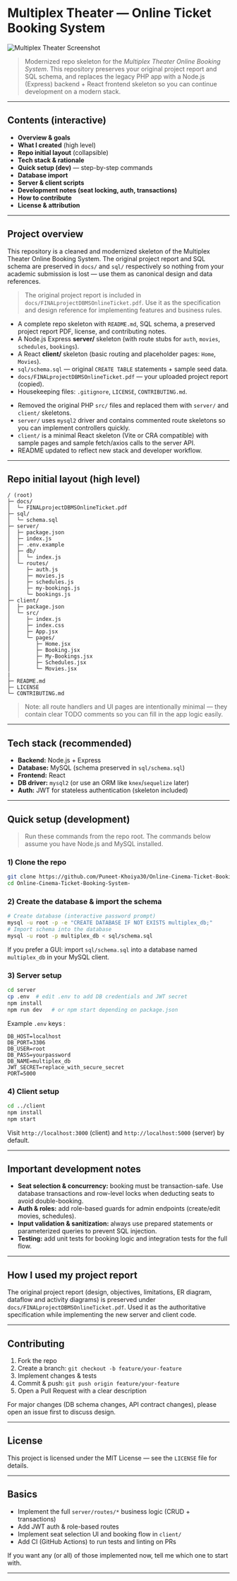 <!-- # Multiplex Theater Online Booking System

**Course project** — Online ticket booking system for a multiplex (Frontend: PHP, Backend DB: MySQL).  
This repository contains a clean, documented skeleton you can push to GitHub and show on your resume.

## Project Summary
A web-based system that allows users to register, check movie schedules, and book tickets. Admins can manage movies, schedules, and view reports. Counter staff can validate m-tickets and issue physical tickets.

Original project report (PDF) is in `docs/FINALprojectDBMSOnlineTicket.pdf`.

## Features
- User registration, login, password reset (placeholder)
- Browse movies & showtimes
- Book tickets for current-day shows (m-ticket SMS placeholder)
- Admin dashboard: manage movies, schedules, users
- Counter validation: redeem m-ticket codes and issue tickets
- SQL schema + sample seed data included

## Tech Stack
- PHP (vanilla) for server-side code
- MySQL for database
- HTML/CSS for frontend (skeleton)
- Optional: XAMPP / WAMP for local setup

## Repo Structure
```
/ (root)
├─ docs/                            # Project report and diagrams
│  └─ FINALprojectDBMSOnlineTicket.pdf
├─ src/                             # Application source (PHP)
│  ├─ index.php
│  ├─ login.php
│  ├─ register.php
│  ├─ book.php
│  ├─ admin/
│  │  └─ dashboard.php
│  ├─ counter/
│  │  └─ validate.php
│  └─ includes/
│     └─ db.php
├─ sql/
│  └─ schema.sql                     # CREATE TABLE + sample data
├─ .gitignore
├─ LICENSE
└─ README.md
```

## Quick setup (local)
1. Install XAMPP/WAMP and start Apache & MySQL.
2. Copy the `src/` folder to your webroot (e.g., `htdocs/multiplex`).
3. Create a MySQL database (e.g., `multiplex_db`) and import `sql/schema.sql`.
4. Edit `src/includes/db.php` to set MySQL credentials.
5. Open `http://localhost/multiplex/` in your browser.

## How to push to GitHub (example)
```bash
cd path/to/multiplex-online-booking-system
git init
git add .
git commit -m "Initial project skeleton and report"
# create repo on GitHub (or use GitHub CLI), then:
git remote add origin git@github.com:<YOUR_USER>/<REPO_NAME>.git
git branch -M main
git push -u origin main
```

## Resume-friendly project blurb
**Multiplex Theater Online Booking System** — Web application for online cinema ticket booking using PHP & MySQL. Implemented user authentication, movie & schedule management, booking flow with m-ticket verification, and admin reporting. (Project report and database schema included.)

## Notes
- This repository is a skeleton meant to be extended; most PHP pages are minimal templates ready for your implementation.
- See `sql/schema.sql` for table designs that match the project report.

---
Puneet Khoiya — Project prepared during Jan–Jun 2024 (College project).
 -->

# Multiplex Theater — Online Ticket Booking System

&#x20;

![Multiplex Theater Screenshot](docs/image.png)

> Modernized repo skeleton for the *Multiplex Theater Online Booking System*. This repository preserves your original project report and SQL schema, and replaces the legacy PHP app with a Node.js (Express) backend + React frontend skeleton so you can continue development on a modern stack.

---

## Contents (interactive)

* **Overview & goals**
* **What I created** (high level)
* **Repo initial layout** (collapsible)
* **Tech stack & rationale**
* **Quick setup (dev)** — step-by-step commands
* **Database import**
* **Server & client scripts**
* **Development notes (seat locking, auth, transactions)**
* **How to contribute**
* **License & attribution**

---

## Project overview

This repository is a cleaned and modernized skeleton of the Multiplex Theater Online Booking System. The original project report and SQL schema are preserved in `docs/` and `sql/` respectively so nothing from your academic submission is lost — use them as canonical design and data references.

> The original project report is included in `docs/FINALprojectDBMSOnlineTicket.pdf`. Use it as the specification and design reference for implementing features and business rules.

* A complete repo skeleton with `README.md`, SQL schema, a preserved project report PDF, license, and contributing notes.
* A Node.js Express **server/** skeleton (with route stubs for `auth`, `movies`, `schedules`, `bookings`).
* A React **client/** skeleton (basic routing and placeholder pages: `Home`, `Movies`).
* `sql/schema.sql` — original `CREATE TABLE` statements + sample seed data.
* `docs/FINALprojectDBMSOnlineTicket.pdf` — your uploaded project report (copied).
* Housekeeping files: `.gitignore`, `LICENSE`, `CONTRIBUTING.md`.

- Removed the original PHP `src/` files and replaced them with `server/` and `client/` skeletons.
- `server/` uses `mysql2` driver and contains commented route skeletons so you can implement controllers quickly.
- `client/` is a minimal React skeleton (Vite or CRA compatible) with sample pages and sample fetch/axios calls to the server API.
- README updated to reflect new stack and developer workflow.

---

## Repo initial layout (high level)

```
/ (root)
├─ docs/
│  └─ FINALprojectDBMSOnlineTicket.pdf
├─ sql/
│  └─ schema.sql
├─ server/
│  ├─ package.json
│  ├─ index.js
│  ├─ .env.example
│  ├─ db/
│  │  └─ index.js
│  └─ routes/
│     ├─ auth.js
│     ├─ movies.js
│     ├─ schedules.js
│     ├─ my-bookings.js
│     └─ bookings.js
├─ client/
│  ├─ package.json
│  └─ src/
│     ├─ index.js
│     ├─ index.css
│     ├─ App.jsx
│     └─ pages/
│        ├─ Home.jsx
│        ├─ Booking.jsx
│        ├─ My-Bookings.jsx
│        ├─ Schedules.jsx
│        └─ Movies.jsx
|
├─ README.md
├─ LICENSE
└─ CONTRIBUTING.md
```

> Note: all route handlers and UI pages are intentionally minimal — they contain clear TODO comments so you can fill in the app logic easily.

---

## Tech stack (recommended)

* **Backend:** Node.js + Express
* **Database:** MySQL (schema preserved in `sql/schema.sql`)
* **Frontend:** React
* **DB driver:** `mysql2` (or use an ORM like `knex`/`sequelize` later)
* **Auth:** JWT for stateless authentication (skeleton included)

---

## Quick setup (development)

> Run these commands from the repo root. The commands below assume you have Node.js and MySQL installed.

### 1) Clone the repo

```bash
git clone https://github.com/Puneet-Khoiya30/Online-Cinema-Ticket-Booking-System-.git
cd Online-Cinema-Ticket-Booking-System-
```

### 2) Create the database & import the schema

```bash
# Create database (interactive password prompt)
mysql -u root -p -e "CREATE DATABASE IF NOT EXISTS multiplex_db;"
# Import schema into the database
mysql -u root -p multiplex_db < sql/schema.sql
```

If you prefer a GUI: import `sql/schema.sql` into a database named `multiplex_db` in your MySQL client.

### 3) Server setup

```bash
cd server
cp .env  # edit .env to add DB credentials and JWT secret
npm install
npm run dev   # or npm start depending on package.json
```

Example `.env` keys :

```
DB_HOST=localhost
DB_PORT=3306
DB_USER=root
DB_PASS=yourpassword
DB_NAME=multiplex_db
JWT_SECRET=replace_with_secure_secret
PORT=5000
```

### 4) Client setup

```bash
cd ../client
npm install
npm start
```

Visit `http://localhost:3000` (client) and `http://localhost:5000` (server) by default.

---

## Important development notes

* **Seat selection & concurrency:** booking must be transaction-safe. Use database transactions and row-level locks when deducting seats to avoid double-booking.
* **Auth & roles:** add role-based guards for admin endpoints (create/edit movies, schedules).
* **Input validation & sanitization:** always use prepared statements or parameterized queries to prevent SQL injection.
* **Testing:** add unit tests for booking logic and integration tests for the full flow.

---

## How I used my project report

The original project report (design, objectives, limitations, ER diagram, dataflow and activity diagrams) is preserved under `docs/FINALprojectDBMSOnlineTicket.pdf`. Used it as the authoritative specification while implementing the new server and client code.

---

## Contributing

1. Fork the repo
2. Create a branch: `git checkout -b feature/your-feature`
3. Implement changes & tests
4. Commit & push: `git push origin feature/your-feature`
5. Open a Pull Request with a clear description

For major changes (DB schema changes, API contract changes), please open an issue first to discuss design.

---

## License

This project is licensed under the MIT License — see the `LICENSE` file for details.

---

## Basics

* Implement the full `server/routes/*` business logic (CRUD + transactions)
* Add JWT auth & role-based routes
* Implement seat selection UI and booking flow in `client/`
* Add CI (GitHub Actions) to run tests and linting on PRs

If you want any (or all) of those implemented now, tell me which one to start with.

---
